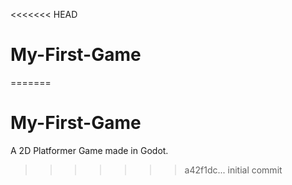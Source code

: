 <<<<<<< HEAD
# My-First-Game
=======
# My-First-Game

A 2D Platformer Game made in Godot.
>>>>>>> a42f1dc... initial commit
